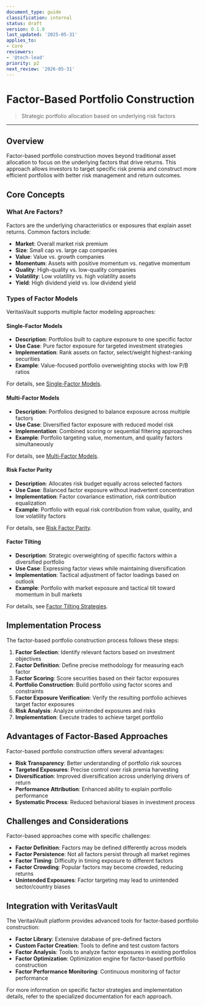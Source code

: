 ```yaml
---
document_type: guide
classification: internal
status: draft
version: 0.1.0
last_updated: '2025-05-31'
applies_to:
- Core
reviewers:
- '@tech-lead'
priority: p2
next_review: '2026-05-31'
---
```


# Factor-Based Portfolio Construction

> Strategic portfolio allocation based on underlying risk factors

---

## Overview

Factor-based portfolio construction moves beyond traditional asset allocation to focus on the underlying factors that drive returns. This approach allows investors to target specific risk premia and construct more efficient portfolios with better risk management and return outcomes.

## Core Concepts

### What Are Factors?

Factors are the underlying characteristics or exposures that explain asset returns. Common factors include:

* **Market**: Overall market risk premium
* **Size**: Small cap vs. large cap companies
* **Value**: Value vs. growth companies
* **Momentum**: Assets with positive momentum vs. negative momentum
* **Quality**: High-quality vs. low-quality companies
* **Volatility**: Low volatility vs. high volatility assets
* **Yield**: High dividend yield vs. low dividend yield

### Types of Factor Models

VeritasVault supports multiple factor modeling approaches:

#### Single-Factor Models

* **Description**: Portfolios built to capture exposure to one specific factor
* **Use Case**: Pure factor exposure for targeted investment strategies
* **Implementation**: Rank assets on factor, select/weight highest-ranking securities
* **Example**: Value-focused portfolio overweighting stocks with low P/B ratios

For details, see [Single-Factor Models](./single-factor-models.md).

#### Multi-Factor Models

* **Description**: Portfolios designed to balance exposure across multiple factors
* **Use Case**: Diversified factor exposure with reduced model risk
* **Implementation**: Combined scoring or sequential filtering approaches
* **Example**: Portfolio targeting value, momentum, and quality factors simultaneously

For details, see [Multi-Factor Models](./multi-factor-models.md).

#### Risk Factor Parity

* **Description**: Allocates risk budget equally across selected factors
* **Use Case**: Balanced factor exposure without inadvertent concentration
* **Implementation**: Factor covariance estimation, risk contribution equalization
* **Example**: Portfolio with equal risk contribution from value, quality, and low volatility factors

For details, see [Risk Factor Parity](./risk-factor-parity.md).

#### Factor Tilting

* **Description**: Strategic overweighting of specific factors within a diversified portfolio
* **Use Case**: Expressing factor views while maintaining diversification
* **Implementation**: Tactical adjustment of factor loadings based on outlook
* **Example**: Portfolio with market exposure and tactical tilt toward momentum in bull markets

For details, see [Factor Tilting Strategies](./factor-tilting.md).

## Implementation Process

The factor-based portfolio construction process follows these steps:

1. **Factor Selection**: Identify relevant factors based on investment objectives
2. **Factor Definition**: Define precise methodology for measuring each factor
3. **Factor Scoring**: Score securities based on their factor exposures
4. **Portfolio Construction**: Build portfolio using factor scores and constraints
5. **Factor Exposure Verification**: Verify the resulting portfolio achieves target factor exposures
6. **Risk Analysis**: Analyze unintended exposures and risks
7. **Implementation**: Execute trades to achieve target portfolio

## Advantages of Factor-Based Approaches

Factor-based portfolio construction offers several advantages:

* **Risk Transparency**: Better understanding of portfolio risk sources
* **Targeted Exposures**: Precise control over risk premia harvesting
* **Diversification**: Improved diversification across underlying drivers of return
* **Performance Attribution**: Enhanced ability to explain portfolio performance
* **Systematic Process**: Reduced behavioral biases in investment process

## Challenges and Considerations

Factor-based approaches come with specific challenges:

* **Factor Definition**: Factors may be defined differently across models
* **Factor Persistence**: Not all factors persist through all market regimes
* **Factor Timing**: Difficulty in timing exposure to different factors
* **Factor Crowding**: Popular factors may become crowded, reducing returns
* **Unintended Exposures**: Factor targeting may lead to unintended sector/country biases

## Integration with VeritasVault

The VeritasVault platform provides advanced tools for factor-based portfolio construction:

* **Factor Library**: Extensive database of pre-defined factors
* **Custom Factor Creation**: Tools to define and test custom factors
* **Factor Analysis**: Tools to analyze factor exposures in existing portfolios
* **Factor Optimization**: Optimization engine for factor-based portfolio construction
* **Factor Performance Monitoring**: Continuous monitoring of factor performance

For more information on specific factor strategies and implementation details, refer to the specialized documentation for each approach.
